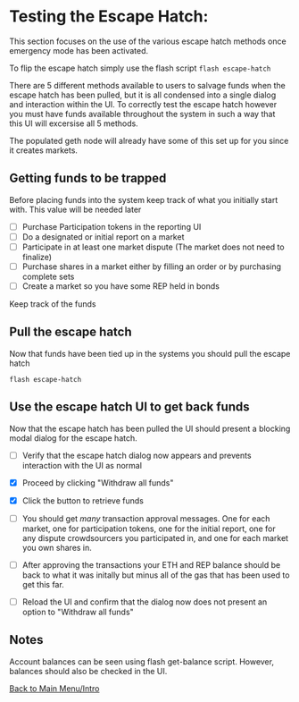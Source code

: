 # Testing the Escape Hatch:

This section focuses on the use of the various escape hatch methods once emergency mode has been activated.

To flip the escape hatch simply use the flash script `flash escape-hatch`

There are 5 different methods available to users to salvage funds when the escape hatch has been pulled, but it is all condensed into a single dialog and interaction within the UI. To correctly test the escape hatch however you must have funds available throughout the system in such a way that this UI will excersise all 5 methods.

The populated geth node will already have some of this set up for you since it creates markets.

## Getting funds to be trapped

Before placing funds into the system keep track of what you initially start with. This value will be needed later

 - [ ] Purchase Participation tokens in the reporting UI
 - [ ] Do a designated or initial report on a market
 - [ ] Participate in at least one market dispute (The market does not need to finalize)
 - [ ] Purchase shares in a market either by filling an order or by purchasing complete sets
 - [ ] Create a market so you have some REP held in bonds

 Keep track of the funds 

## Pull the escape hatch

Now that funds have been tied up in the systems you should pull the escape hatch

```
flash escape-hatch
```

## Use the escape hatch UI to get back funds

Now that the escape hatch has been pulled the UI should present a blocking modal dialog for the escape hatch.

 - [ ] Verify that the escape hatch dialog now appears and prevents interaction with the UI as normal
 - [x] Proceed by clicking "Withdraw all funds"
 - [x] Click the button to retrieve funds
 - [ ] You should get _many_ transaction approval messages. One for each market, one for participation tokens, one for the initial report, one for any dispute crowdsourcers you participated in, and one for each market you own shares in.
 - [ ] After approving the transactions your ETH and REP balance should be back to what it was initally but minus all of the gas that has been used to get this far.
 - [ ] Reload the UI and confirm that the dialog now does not present an option to "Withdraw all funds"


## Notes

Account balances can be seen using flash get-balance script. However, balances should also be checked in the UI.

[Back to Main Menu/Intro](https://github.com/AugurProject/augur-walkthrough/)
